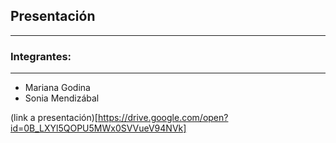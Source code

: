 ## Presentación

---

### Integrantes:

---

- Mariana Godina
- Sonia Mendizábal

(link a presentación)[https://drive.google.com/open?id=0B_LXYl5QOPU5MWx0SVVueV94NVk]